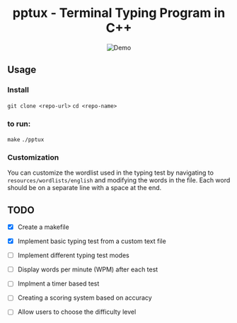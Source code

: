 <h1 align="center">
pptux - Terminal Typing Program in C++
</h1>

<p align="center">
  <img src="demo.gif" alt="Demo">
</p>


## Usage

### Install
`git clone <repo-url>`
`cd <repo-name>`

### to run:

`make`
`./pptux`

### Customization

You can customize the wordlist used in the typing test by navigating to `resources/wordlists/english` and modifying the words in the file. Each word should be on a separate line with a space at the end.

## TODO

- [x] Create a makefile
- [x] Implement basic typing test from a custom text file 
- [ ] Implement different typing test modes
- [ ] Display words per minute (WPM) after each test
- [ ] Implment a timer based test 
- [ ] Creating a scoring system based on accuracy 
- [ ] Allow users to choose the difficulty level

